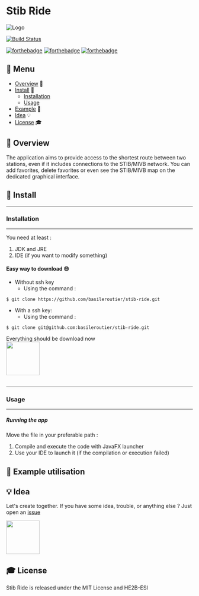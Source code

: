 # Stib Ride
![Logo](https://via.placeholder.com/1200x120)


[![Build Status](https://travis-ci.org/walternascimentobarroso/walternascimentobarroso.github.io.svg?branch=master)](https://travis-ci.org/walternascimentobarroso/walternascimentobarroso.github.io)


[![forthebadge](https://forthebadge.com/images/badges/made-with-java.svg)](https://forthebadge.com) [![forthebadge](http://forthebadge.com/images/badges/built-with-love.svg)](http://forthebadge.com)  [![forthebadge](https://forthebadge.com/images/badges/contains-cat-gifs.svg)](https://forthebadge.com)


## :notebook_with_decorative_cover: Menu

* [Overview](#page_facing_up-overview) :page_facing_up:
* [Install](#trident-install) :trident:
    * [Installation](#installation)
    * [Usage](#usage)
* [Example](#mag_right-example-utilisation) :mag_right:
* [Idea](#bulb-idea) :bulb:
* [License](#mortar_board-license) :mortar_board:

## :page_facing_up: Overview
 
The application aims to provide access to the shortest route between two stations, even if it includes connections to the STIB/MIVB network.
You can add favorites, delete favorites or even see the STIB/MIVB map on the dedicated graphical interface.

## :trident: Install

___
### Installation
___

You need at least : 
1. JDK and JRE
2. IDE (if you want to modify something)
   

#### Easy way to download :sunglasses:

* Without ssh key
   * Using the command :
```
$ git clone https://github.com/basileroutier/stib-ride.git
```

* With a ssh key:
   * Using the command :
```
$ git clone git@github.com:basileroutier/stib-ride.git
```

Everything should be download now<br/>  <img src="https://c.tenor.com/Uowt3oHKCP4AAAAC/marc77-cat-at-work.gif" width="90" height="90" />
<br/>
<br/>
___
### Usage
___
##### Running the app
Move the file in your preferable path :
1. Compile and execute the code with JavaFX launcher
2. Use your IDE to launch it (if the compilation or execution failed)


## :mag_right: Example utilisation

## :bulb: Idea
Let's create together. If you have some idea, trouble, or anything else ? Just open an [issue](https://github.com/basileroutier/title/issues/new/choose)


<img src="https://c.tenor.com/k-tV1c5bCCkAAAAd/cat-smile-happy-cat.gif" width="90" height="90" />

## :mortar_board: License

Stib Ride is released under the MIT License and HE2B-ESI